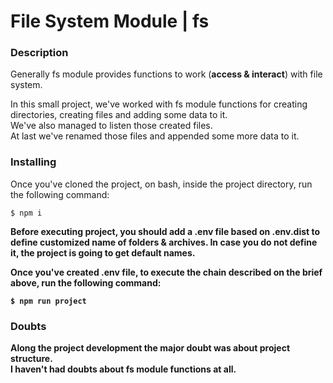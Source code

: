# File System Module | fs

### Description

Generally fs module provides functions to work (<b>access & interact</b>) with file system.

In this small project, we've worked with fs module functions for creating directories, creating files and adding some data to it. <br>
We've also managed to listen those created files. <br>
At last we've renamed those files and appended some more data to it.

### Installing

Once you've cloned the project, on bash, inside the project directory, run the following command:

```
$ npm i
```

<b> Before executing project, you should add a .env file based on .env.dist to define customized name of folders & archives. In case you do not define it, the project is going to get default names. <b>

Once you've created .env file, to execute the chain described on the brief above, run the following command:

```
$ npm run project
```

### Doubts

Along the project development the major doubt was about <b>project structure</b>.<br>
I haven't had doubts about fs module functions at all.
